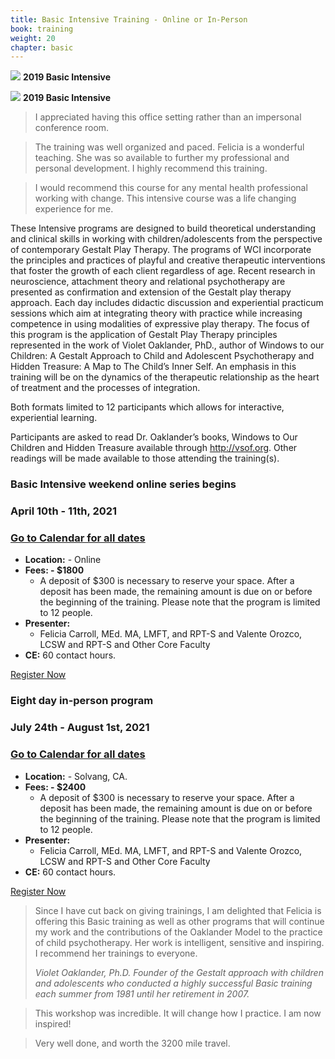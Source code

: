```yaml
---
title: Basic Intensive Training - Online or In-Person
book: training
weight: 20
chapter: basic
---
```

<div class="row">
    <div class="col col-sm-6">
        <p><img src="/assets/img/2019SI1.jpg" class="img-responsive img-thumbnail" />
        <strong>2019 Basic Intensive</strong></p>
        <p><img src="/assets/img/2019SI2.jpg" class="img-responsive img-thumbnail" />
        <strong>2019 Basic Intensive</strong></p>
        <blockquote>
          <p>I appreciated having this office setting rather than an impersonal conference room.</p>
        </blockquote>
        <blockquote>
          <p>The training was well organized and paced. Felicia is a wonderful teaching. She was so available to further my professional and personal development. I highly recommend this training.</p>
        </blockquote>
        <blockquote>
          <p>I would recommend this course for any mental health professional working with change. This intensive course was a life changing experience for me.</p>
        </blockquote>
    </div>
    <div class="col col-sm-6">
        <div class="panel panel-default">
          <div class="panel-body">
          <p>These Intensive programs are designed to build theoretical understanding and clinical skills in working with children/adolescents from the perspective of contemporary Gestalt Play Therapy. The programs of WCI incorporate the principles and practices of playful and creative therapeutic interventions that foster the growth of each client regardless of age. Recent research in neuroscience, attachment theory and relational psychotherapy are presented as confirmation and extension of the Gestalt play therapy approach. Each day includes didactic discussion and experiential practicum sessions which aim at integrating theory with practice while increasing competence in using modalities of expressive play therapy. The focus of this program is the application of Gestalt Play Therapy principles represented in the work of Violet Oaklander, PhD., author of Windows to our Children: A Gestalt Approach to Child and Adolescent Psychotherapy and Hidden Treasure: A Map to The Child’s Inner Self. An emphasis in this training will be on the dynamics of the therapeutic relationship as the heart of treatment and the processes of integration.</p>
                <p>Both formats limited to 12 participants which allows for interactive, experiential learning.</p>
                <p>Participants are asked to read Dr. Oaklander’s books, Windows to Our Children and Hidden Treasure available through <a href="http://vsof.org">http://vsof.org</a>. Other readings will be made available to those attending the training(s).</p>
          </div>
        </div>
        <div class="panel panel-default">
            <div class="panel panel-heading">
                <h3 class="panel-title header-title">Basic Intensive weekend online series begins</h3>
                <h3 class="panel-title header-title">April 10th - 11th, 2021</h3>
                <h3 class="panel-title"><a class="btn btn-default btn-block" href="/calendar">Go to Calendar for all dates <i class="fa fa-arrow-right"></i></a></h3>
            </div>
            <div class="panel-body">
                <ul class="list-group">
                    <li class="list-group-item"><strong>Location:</strong> - Online</li>
                    <li class="list-group-item"><strong>Fees: - $1800</strong>
                        <ul>
                            <li>A deposit of $300 is necessary to reserve your space. After a deposit has been made, the remaining amount is due on or before the beginning of the training. Please note that the program is limited to 12 people.</li>
                        </ul>
                    </li>
                    <li class="list-group-item"><strong>Presenter:</strong>
                      <ul>
                        <li>Felicia Carroll, MEd. MA, LMFT, and RPT-S and Valente Orozco, LCSW and RPT-S and Other Core Faculty</li>
                      </ul>
                    </li>
                    <li class="list-group-item"><strong>CE:</strong> 60 contact hours.</li>
                </ul>
            </div>
            <div class="panel-footer">
                <a href="/register" class="btn btn-danger btn-block">Register Now</a>
            </div>
        </div>
        <div class="panel panel-default">
            <div class="panel panel-heading">
                <h3 class="panel-title header-title">Eight day in-person program</h3>
                <h3 class="panel-title header-title">July 24th - August 1st, 2021</h3>
                <h3 class="panel-title"><a class="btn btn-default btn-block" href="/calendar">Go to Calendar for all dates <i class="fa fa-arrow-right"></i></a></h3>
            </div>
            <div class="panel-body">
                <ul class="list-group">
                    <li class="list-group-item"><strong>Location:</strong> - Solvang, CA.</li>
                    <li class="list-group-item"><strong>Fees: - $2400</strong>
                        <ul>
                            <li>A deposit of $300 is necessary to reserve your space. After a deposit has been made, the remaining amount is due on or before the beginning of the training. Please note that the program is limited to 12 people.</li>
                        </ul>
                    </li>
                    <li class="list-group-item"><strong>Presenter:</strong>
                      <ul>
                        <li>Felicia Carroll, MEd. MA, LMFT, and RPT-S and Valente Orozco, LCSW and RPT-S and Other Core Faculty</li>
                      </ul>
                    </li>
                    <li class="list-group-item"><strong>CE:</strong> 60 contact hours.</li>
                </ul>
            </div>
            <div class="panel-footer">
                <a href="/register" class="btn btn-danger btn-block">Register Now</a>
            </div>
        </div>
        <blockquote>
          <p>Since I have cut back on giving trainings, I am delighted that Felicia is offering this Basic training as well as other programs that will continue my work and the contributions of the Oaklander Model to the practice of child psychotherapy. Her work is intelligent, sensitive and inspiring. I recommend her trainings to everyone.</p>
          <footer><cite>Violet Oaklander, Ph.D. Founder of the Gestalt approach with children and adolescents who conducted a highly successful Basic training each summer from 1981 until her retirement in 2007.</cite></footer>
        </blockquote>
        <blockquote>
          <p>This workshop was incredible. It will change how I practice. I am now inspired!</p>
        </blockquote>
        <blockquote>
          <p>Very well done, and worth the 3200 mile travel.</p>
        </blockquote>
    </div>
</div>
